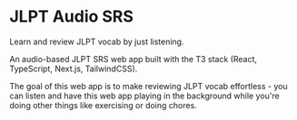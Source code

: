 # JLPT Audio SRS

Learn and review JLPT vocab by just listening.

An audio-based JLPT SRS web app built with the T3 stack (React, TypeScript, Next.js, TailwindCSS).

The goal of this web app is to make reviewing JLPT vocab effortless - you can listen and have this web app playing in the background while you're doing other things like exercising or doing chores.
